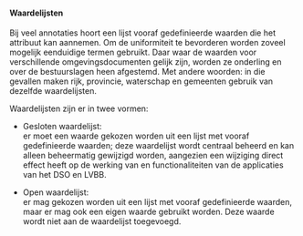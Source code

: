 #### Waardelijsten

Bij veel annotaties hoort een lijst vooraf gedefinieerde waarden die het
attribuut kan aannemen. Om de uniformiteit te bevorderen worden zoveel mogelijk
eenduidige termen gebruikt. Daar waar de waarden voor verschillende
omgevingsdocumenten gelijk zijn, worden ze onderling en over de bestuurslagen
heen afgestemd. Met andere woorden: in die gevallen maken rijk, provincie,
waterschap en gemeenten gebruik van dezelfde waardelijsten.

Waardelijsten zijn er in twee vormen:

-   Gesloten waardelijst:  
    er moet een waarde gekozen worden uit een lijst met vooraf gedefinieerde
    waarden; deze waardelijst wordt centraal beheerd en kan alleen beheermatig
    gewijzigd worden, aangezien een wijziging direct effect heeft op de werking
    van en functionaliteiten van de applicaties van het DSO en LVBB.

-   Open waardelijst:  
    er mag gekozen worden uit een lijst met vooraf gedefinieerde waarden, maar
    er mag ook een eigen waarde gebruikt worden. Deze waarde wordt niet aan de waardelijst
    toegevoegd.
